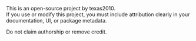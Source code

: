 This is an open-source project by texas2010.  
If you use or modify this project, you must include attribution clearly in your documentation, UI, or package metadata.

Do not claim authorship or remove credit.
